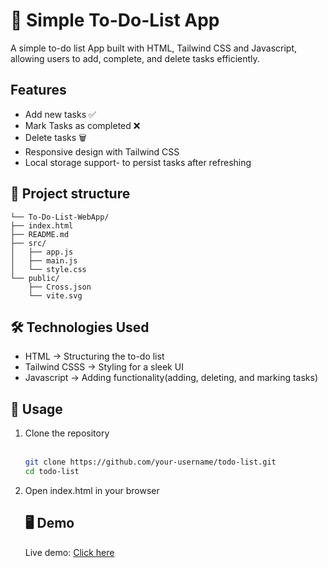 # 📝 Simple To-Do-List App   
A simple to-do list App built with HTML, Tailwind CSS and Javascript, allowing users to add, complete, and delete tasks efficiently. 

## Features
<ul>
<li>Add new tasks ✅</li>
<li>Mark Tasks as completed ❌</li>
<li>Delete tasks 🗑️</li>
<li>Responsive design with Tailwind CSS</li>
<li>Local storage support- to persist tasks after refreshing</li>
</ul>

## 📂 Project structure
    └── To-Do-List-WebApp/
    ├── index.html
    ├── README.md
    ├── src/  
    │   ├── app.js  
    │   ├── main.js  
    │   └── style.css  
    └── public/  
        ├── Cross.json  
        └── vite.svg  

## 🛠️ Technologies Used        
<ul>
<li>HTML → Structuring the to-do list</li>
<li>Tailwind CSSS → Styling for a sleek UI</li>
<li>Javascript → Adding functionality(adding, deleting, and marking tasks)</li>
</ul>

## 📜 Usage
<ol>
<li>Clone the repository</li><br>

```bash
git clone https://github.com/your-username/todo-list.git
cd todo-list
```
<li>Open index.html in your browser</li>

## 🖥️ Demo
Live demo: [Click here](https://to-do-list-app-samuel-dwomoh.vercel.app/)